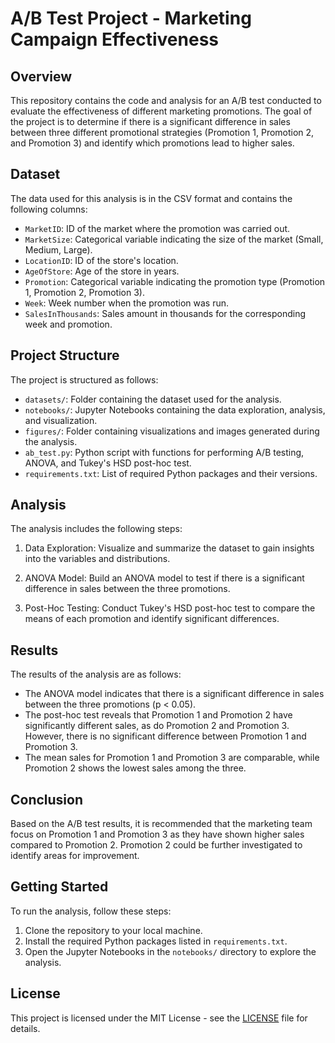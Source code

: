 # A/B Test Project - Marketing Campaign Effectiveness

## Overview

This repository contains the code and analysis for an A/B test conducted to evaluate the effectiveness of different marketing promotions. The goal of the project is to determine if there is a significant difference in sales between three different promotional strategies (Promotion 1, Promotion 2, and Promotion 3) and identify which promotions lead to higher sales.

## Dataset

The data used for this analysis is in the CSV format and contains the following columns:

- `MarketID`: ID of the market where the promotion was carried out.
- `MarketSize`: Categorical variable indicating the size of the market (Small, Medium, Large).
- `LocationID`: ID of the store's location.
- `AgeOfStore`: Age of the store in years.
- `Promotion`: Categorical variable indicating the promotion type (Promotion 1, Promotion 2, Promotion 3).
- `Week`: Week number when the promotion was run.
- `SalesInThousands`: Sales amount in thousands for the corresponding week and promotion.

## Project Structure

The project is structured as follows:

- `datasets/`: Folder containing the dataset used for the analysis.
- `notebooks/`: Jupyter Notebooks containing the data exploration, analysis, and visualization.
- `figures/`: Folder containing visualizations and images generated during the analysis.
- `ab_test.py`: Python script with functions for performing A/B testing, ANOVA, and Tukey's HSD post-hoc test.
- `requirements.txt`: List of required Python packages and their versions.

## Analysis

The analysis includes the following steps:

1. Data Exploration: Visualize and summarize the dataset to gain insights into the variables and distributions.

2. ANOVA Model: Build an ANOVA model to test if there is a significant difference in sales between the three promotions.

3. Post-Hoc Testing: Conduct Tukey's HSD post-hoc test to compare the means of each promotion and identify significant differences.

## Results

The results of the analysis are as follows:

- The ANOVA model indicates that there is a significant difference in sales between the three promotions (p < 0.05).
- The post-hoc test reveals that Promotion 1 and Promotion 2 have significantly different sales, as do Promotion 2 and Promotion 3. However, there is no significant difference between Promotion 1 and Promotion 3.
- The mean sales for Promotion 1 and Promotion 3 are comparable, while Promotion 2 shows the lowest sales among the three.

## Conclusion

Based on the A/B test results, it is recommended that the marketing team focus on Promotion 1 and Promotion 3 as they have shown higher sales compared to Promotion 2. Promotion 2 could be further investigated to identify areas for improvement.

## Getting Started

To run the analysis, follow these steps:

1. Clone the repository to your local machine.
2. Install the required Python packages listed in `requirements.txt`.
3. Open the Jupyter Notebooks in the `notebooks/` directory to explore the analysis.

## License

This project is licensed under the MIT License - see the [LICENSE](LICENSE) file for details.

